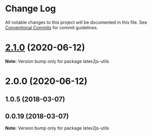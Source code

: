 # Change Log

All notable changes to this project will be documented in this file.
See [Conventional Commits](https://conventionalcommits.org) for commit guidelines.

# [2.1.0](https://github.com/pyramation/latex2js/compare/latex2js-utils@2.0.0...latex2js-utils@2.1.0) (2020-06-12)

**Note:** Version bump only for package latex2js-utils





# 2.0.0 (2020-06-12)



## 1.0.5 (2018-03-07)



## 0.0.19 (2018-03-07)

**Note:** Version bump only for package latex2js-utils
